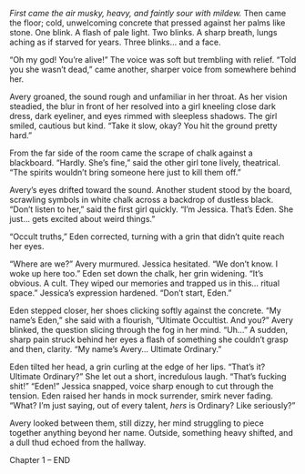 *First came the air musky, heavy, and faintly sour with mildew.* Then came the floor; cold, unwelcoming concrete that pressed against her palms like stone. One blink. A flash of pale light. Two blinks. A sharp breath, lungs aching as if starved for years. Three blinks... and a face.

“Oh my god! You’re alive!” The voice was soft but trembling with relief. “Told you she wasn’t dead,” came another, sharper voice from somewhere behind her.

Avery groaned, the sound rough and unfamiliar in her throat. As her vision steadied, the blur in front of her resolved into a girl kneeling close dark dress, dark eyeliner, and eyes rimmed with sleepless shadows. The girl smiled, cautious but kind. “Take it slow, okay? You hit the ground pretty hard.”

From the far side of the room came the scrape of chalk against a blackboard. “Hardly. She’s fine,” said the other girl tone lively, theatrical. “The spirits wouldn’t bring someone here just to kill them off.”

Avery’s eyes drifted toward the sound. Another student stood by the board, scrawling symbols in white chalk across a backdrop of dustless black. “Don’t listen to her,” said the first girl quickly. “I’m Jessica. That’s Eden. She just… gets excited about weird things.”

“Occult truths,” Eden corrected, turning with a grin that didn’t quite reach her eyes.

“Where are we?” Avery murmured. Jessica hesitated. “We don’t know. I woke up here too.” Eden set down the chalk, her grin widening. “It’s obvious. A cult. They wiped our memories and trapped us in this… ritual space.” Jessica’s expression hardened. “Don’t start, Eden.”

Eden stepped closer, her shoes clicking softly against the concrete. “My name’s Eden,” she said with a flourish, “Ultimate Occultist. And you?” Avery blinked, the question slicing through the fog in her mind. “Uh…” A sudden, sharp pain struck behind her eyes a flash of something she couldn’t grasp and then, clarity. “My name’s Avery… Ultimate Ordinary.”

Eden tilted her head, a grin curling at the edge of her lips. “That’s it? Ultimate Ordinary?” She let out a short, incredulous laugh. “That’s fucking shit!” “Eden!” Jessica snapped, voice sharp enough to cut through the tension. Eden raised her hands in mock surrender, smirk never fading. “What? I’m just saying, out of every talent, *hers* is Ordinary? Like seriously?”

Avery looked between them, still dizzy, her mind struggling to piece together anything beyond her name. Outside, something heavy shifted, and a dull thud echoed from the hallway.

Chapter 1 – END
